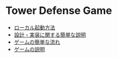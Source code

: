 # Tower Defense Game
- [ローカル起動方法](LocalStart.md)
- [設計・実装に関する簡単な説明](ClassDescription.md)
- [ゲームの簡単な流れ](GameFlow.md)
- [ゲームの説明](GameDescription.md)